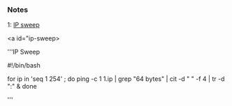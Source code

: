 ### Notes

1: [IP sweep](#ip-sweep)

<a id="ip-sweep></a>

'''IP Sweep

#!/bin/bash

for ip in 'seq 1 254' ; do
ping -c 1 $1.$ip | grep "64 bytes" | cit -d " " -f 4 | tr -d ":" &
done

'''